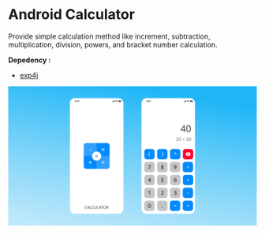 # Android Calculator
Provide simple calculation method like increment, subtraction, multiplication, division, powers, and bracket number calculation. 

**Depedency :**
 - [exp4j](https://www.objecthunter.net/exp4j/)

![Design](https://github.com/zavierferodova/Android-Calculator/blob/master/design/Presentation.jpg?raw=true)
